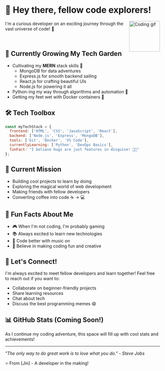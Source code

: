 # 👋 Hey there, fellow code explorers! 

  <img src="https://media.giphy.com/media/v1.Y2lkPTc5MGI3NjExczRpMGxnMzluM2tlMmViZzE5OXl5eDY2OXNxOWd6MmQwbnNoMHZsNiZlcD12MV9pbnRlcm5hbF9naWZfYnlfaWQmY3Q9Zw/qgQUggAC3Pfv687qPC/giphy.gif" width="100" alt="Coding gif" align="right">

I'm a curious developer on an exciting journey through the vast universe of code! 🚀

<br>

## 🌱 Currently Growing My Tech Garden

- Cultivating my **MERN** stack skills 🌿
  - MongoDB for data adventures
  - Express.js for smooth backend sailing
  - React.js for crafting beautiful UIs
  - Node.js for powering it all
- Python-ing my way through algorithms and automation 🐍
- Getting my feet wet with Docker containers 🐳

## 🛠️ Tech Toolbox

```javascript
const myTechStack = {
  frontend: ['HTML', 'CSS', 'JavaScript', 'React'],
  backend: ['Node.js', 'Express', 'MongoDB'],
  tools: ['Git', 'Docker', 'VS Code'],
  currentlyLearning: ['Python', 'DevOps Basics'],
  funFact: "I believe bugs are just features in disguise! 🐛✨"
};
```

## 🎯 Current Mission

- Building cool projects to learn by doing
- Exploring the magical world of web development
- Making friends with fellow developers
- Converting coffee into code ☕ → 💻

## 🌈 Fun Facts About Me

- 🎮 When I'm not coding, I'm probably gaming
- 📚 Always excited to learn new technologies
- 🎵 Code better with music on
- 🌟 Believe in making coding fun and creative

## 🤝 Let's Connect!

I'm always excited to meet fellow developers and learn together! Feel free to reach out if you want to:
- Collaborate on beginner-friendly projects
- Share learning resources
- Chat about tech
- Discuss the best programming memes 😄

## 📊 GitHub Stats (Coming Soon!)

As I continue my coding adventure, this space will fill up with cool stats and achievements!

---
*"The only way to do great work is to love what you do." - Steve Jobs*

⭐️ From [Jin] - A developer in the making!
